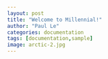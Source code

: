 ```yaml
---
layout: post
title: "Welcome to Millennial!"
author: "Paul Le"
categories: documentation
tags: [documentation,sample]
image: arctic-2.jpg
---
```


